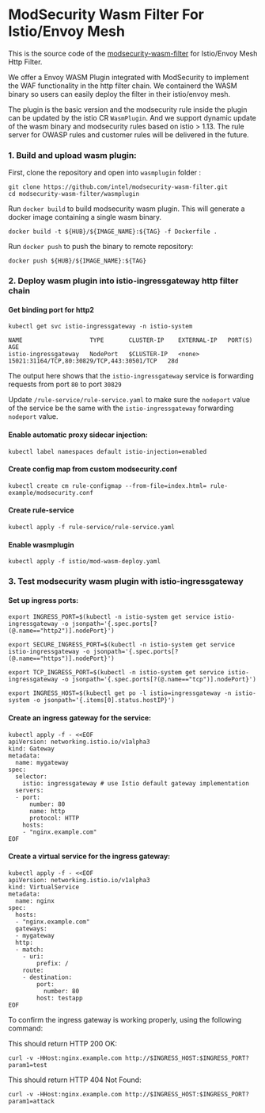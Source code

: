 # ModSecurity Wasm Filter For Istio/Envoy Mesh

This is the source code of the [modsecurity-wasm-filter](https://github.com/intel/modsecurity-wasm-filter) for Istio/Envoy Mesh Http Filter.

We offer a Envoy WASM Plugin integrated with ModSecurity to implement the WAF functionality in the http filter chain. We containerd the WASM binary so users can easily deploy the filter in their istio/envoy mesh.

The plugin is the basic version and the modsecurity rule inside the plugin can be updated by the istio CR `WasmPlugin`. And we support dynamic update of the wasm binary and modsecurity rules based on istio > 1.13. The rule server for OWASP rules and customer rules will be delivered in the future.



### 1. Build and upload wasm plugin:

First, clone the repository and open into `wasmplugin` folder : 

 ```
 git clone https://github.com/intel/modsecurity-wasm-filter.git 
 cd modsecurity-wasm-filter/wasmplugin
 ```

Run `docker build` to build modsecurity wasm plugin. This will generate a docker image containing a single wasm binary.

`docker build -t ${HUB}/${IMAGE_NAME}:${TAG} -f Dockerfile .`

Run `docker push` to push the binary to remote repository:

`docker push ${HUB}/${IMAGE_NAME}:${TAG}`



### 2. Deploy wasm plugin into istio-ingressgateway http filter chain

#### Get binding port for http2

```
kubectl get svc istio-ingressgateway -n istio-system

NAME                   TYPE       CLUSTER-IP    EXTERNAL-IP   PORT(S)                                      AGE
istio-ingressgateway   NodePort   $CLUSTER-IP   <none>        15021:31164/TCP,80:30829/TCP,443:30501/TCP   28d
```

The output here shows that the `istio-ingressgateway` service is forwarding requests from port `80` to port `30829`

Update `/rule-service/rule-service.yaml` to make sure the `nodeport` value of the service be the same with the `istio-ingressgateway` forwarding `nodeport` value.

#### Enable automatic proxy sidecar injection:

`kubectl label namespaces default istio-injection=enabled`

#### Create config map from custom modsecurity.conf

`kubectl create cm rule-configmap --from-file=index.html= rule-example/modsecurity.conf`


#### Create rule-service 

`kubectl apply -f rule-service/rule-service.yaml` 

#### Enable wasmplugin

`kubectl apply -f istio/mod-wasm-deploy.yaml`



### 3. Test modsecurity wasm plugin with istio-ingressgateway

#### Set up ingress ports:

```
export INGRESS_PORT=$(kubectl -n istio-system get service istio-ingressgateway -o jsonpath='{.spec.ports[?(@.name=="http2")].nodePort}')

export SECURE_INGRESS_PORT=$(kubectl -n istio-system get service istio-ingressgateway -o jsonpath='{.spec.ports[?(@.name=="https")].nodePort}')

export TCP_INGRESS_PORT=$(kubectl -n istio-system get service istio-ingressgateway -o jsonpath='{.spec.ports[?(@.name=="tcp")].nodePort}')

export INGRESS_HOST=$(kubectl get po -l istio=ingressgateway -n istio-system -o jsonpath='{.items[0].status.hostIP}')
```

#### Create an ingress gateway for the service: 

```
kubectl apply -f - <<EOF
apiVersion: networking.istio.io/v1alpha3
kind: Gateway
metadata:
  name: mygateway
spec:
  selector:
    istio: ingressgateway # use Istio default gateway implementation
  servers:
  - port:
      number: 80
      name: http
      protocol: HTTP
    hosts:
    - "nginx.example.com"
EOF
```

#### Create a virtual service for the ingress gateway:

```
kubectl apply -f - <<EOF
apiVersion: networking.istio.io/v1alpha3
kind: VirtualService
metadata:
  name: nginx
spec:
  hosts:
  - "nginx.example.com"
  gateways:
  - mygateway
  http:
  - match:
    - uri:
        prefix: /
    route:
    - destination:
        port:
          number: 80
        host: testapp
EOF
```

To confirm the ingress gateway is working properly, using the following command:

This should return HTTP 200 OK:

`curl -v -HHost:nginx.example.com http://$INGRESS_HOST:$INGRESS_PORT?param1=test`

This should return HTTP 404 Not Found:

`curl -v -HHost:nginx.example.com http://$INGRESS_HOST:$INGRESS_PORT?param1=attack`
